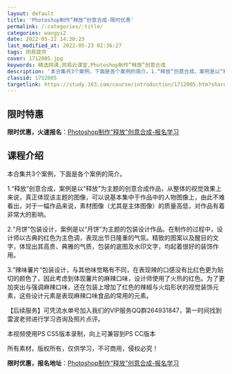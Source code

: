 ```yaml
---
layout: default
title: 'Photoshop制作“释放”创意合成-限时优惠'
permalink: /:categories/:title/
categories: wangyi2
date: 2022-05-22 14:30:23
last_modified_at: 2022-05-23 02:36:27
tags: 网易提供
cover: 1712005.jpg
keywords: 精选网课,网易云课堂,Photoshop制作“释放”创意合成
description: '本合集共3个案例，下面是各个案例的简介。1.“释放”创意合成，案例是以“释放”为主题的创意合成作品，从整体的视觉效果上来'
classid: 1712005
targetlink: https://study.163.com/course/introduction/1712005.htm?share=1&shareId=1025206652&utm_campaign=share&utm_medium=iphoneShare&utm_source=&utm_u=1025206652
---
```


## 限时特惠

**限时优惠，火速报名**：[Photoshop制作“释放”创意合成-报名学习](https://study.163.com/course/introduction/1712005.htm?share=1&shareId=1025206652&utm_campaign=share&utm_medium=iphoneShare&utm_source=&utm_u=1025206652)

## 课程介绍

本合集共3个案例，下面是各个案例的简介。

1.“释放”创意合成，案例是以“释放”为主题的创意合成作品，从整体的视觉效果上来说，真正体现该主题的图像，可以说基本集中于作品中的人物图像上，由此不难看出，对于一幅作品来说，素材图像（尤其是主体图像）的质量高低，对作品有着非常大的影响。

2.“月饼”包装设计，案例是以“月饼”为主题的包装设计作品。在制作的过程中，设计师以古典的红色为主色调，表现出节日隆重的气氛。精致的图案以及醒目的文字，体现出其高贵、典雅的气质，包装的底图及水印文字，均起着很好的装饰作用。

3.“辣味薯片”包装设计，与其他味觉略有不同，在表现辣的口感没有比红色更为贴切的颜色了，因此考虑到体现薯片的麻辣口味，设计师使用了火热的红色。为了更加突出与强调麻辣口味，还在包装上增加了红色的辣椒与火焰形状的视觉装饰元素，这些设计元素是表现麻辣口味食品的常用的元素。



【后续服务】可凭流水单号加入我们的VIP服务QQ群264931847，第一时间找到雷波老师进行学习咨询及照片点评。



本视频使用PS CS5版本录制，向上可兼容到PS CC版本

所有素材，版权所有，仅供学习，不可商用，侵权必究！

**限时优惠，报名地址**：[Photoshop制作“释放”创意合成-报名学习](https://study.163.com/course/introduction/1712005.htm?share=1&shareId=1025206652&utm_campaign=share&utm_medium=iphoneShare&utm_source=&utm_u=1025206652)

